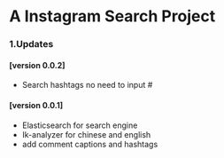 # A Instagram Search Project

### 1.Updates

#### [version 0.0.2]

- Search hashtags no need to input #

#### [version 0.0.1]

- Elasticsearch for search engine
- Ik-analyzer for chinese and english
- add comment captions and hashtags



